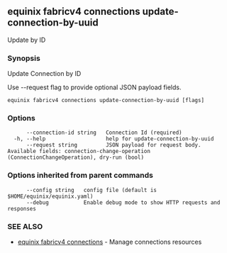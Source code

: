 ## equinix fabricv4 connections update-connection-by-uuid

Update by ID

### Synopsis

Update Connection by ID

Use --request flag to provide optional JSON payload fields.

```
equinix fabricv4 connections update-connection-by-uuid [flags]
```

### Options

```
      --connection-id string   Connection Id (required)
  -h, --help                   help for update-connection-by-uuid
      --request string         JSON payload for request body. Available fields: connection-change-operation (ConnectionChangeOperation), dry-run (bool)
```

### Options inherited from parent commands

```
      --config string   config file (default is $HOME/equinix/equinix.yaml)
      --debug           Enable debug mode to show HTTP requests and responses
```

### SEE ALSO

* [equinix fabricv4 connections](equinix_fabricv4_connections.md)	 - Manage connections resources

